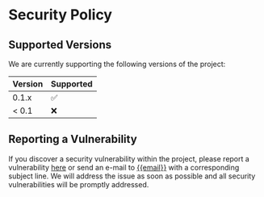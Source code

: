# Security Policy

## Supported Versions

We are currently supporting the following versions of the project:

| Version | Supported          |
| ------- | ------------------ |
| 0.1.x   | :white_check_mark: |
| < 0.1   | :x:                |

## Reporting a Vulnerability

If you discover a security vulnerability within the project, please report a vulnerability [here]({{repository}}/security) or send an e-mail to [{{email}}](mailto:{{email}}) with a corresponding subject line. We will address the issue as soon as possible and all security vulnerabilities will be promptly addressed.
